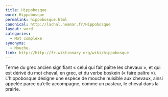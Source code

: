 ```yaml
---
title: Hippobosque
word: Hippobosque
permalink: hippobosque.html
canonical: http://lachal.neamar.fr/Hippobosque
layout: word
categories:
  - Mot complexe
synonyms:
  - Mouche.
link: http://http://fr.wiktionary.org/wiki/hippobosque
---
```


Terme du grec ancien signifiant « celui qui fait paître les chevaux », et qui est dérivé du mot cheval, en grec, et du verbe boskein (« faire paître »).
L'hippobosque désigne une espèce de mouche nuisible aux chevaux, ainsi appelée parce qu’elle accompagne, comme un pasteur, le cheval dans la prairie.

